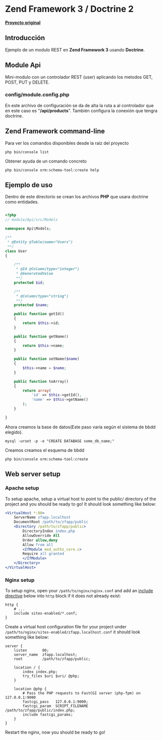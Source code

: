 # Zend Framework 3 / Doctrine 2

**[Proyecto original](https://github.com/zendframework/ZendSkeletonApplication)**

## Introducción

Ejemplo de un modulo REST en **Zend Framework 3** usando **Doctrine**.

## Module Api

Mini-modulo con un controlador REST (user) aplicando los metodos GET, POST, PUT y DELETE.

### config/module.config.php

En este archivo de configuración se da de alta la ruta a al controlador que en este caso es "**/api/products**".
También configura la conexión que tengra doctrine.

## Zend Framework command-line

Para ver los comandos disponibles desde la raíz del proyecto

````
php bin/console list
````

Obtener ayuda de un comando concreto
````
php bin/console orm:schema-tool:create help
````

## Ejemplo de uso



Dentro de este directorio se crean los archivos **PHP** que usara doctrine como entidades.

````php

<?php
// module/Api/src/Models

namespace Api\Models;

/**
 * @Entity @Table(name="Users")
 **/
class User
{

    /**
     * @Id @Column(type="integer")
     * @GeneratedValue
     **/
    protected $id;

    /**
     * @Column(type="string")
     **/
    protected $name;

    public function getId()
    {
        return $this->id;
    }

    public function getName()
    {
        return $this->name;
    }

    public function setName($name)
    {
        $this->name = $name;
    }

    public function toArray()
    {
        return array(
            'id' => $this->getId(),
            'name' => $this->getName()
        );
    }

}

````

Ahora creamos la base de datos(Este paso varía según el sistema de bbdd elegido).

````
mysql -uroot -p -e "CREATE DATABASE some_db_name;"
````

Creamos creamos el esquema de bbdd

````
php bin/console orm:schema-tool:create
````


## Web server setup

### Apache setup

To setup apache, setup a virtual host to point to the public/ directory of the
project and you should be ready to go! It should look something like below:

```apache
<VirtualHost *:80>
    ServerName zfapp.localhost
    DocumentRoot /path/to/zfapp/public
    <Directory /path/to/zfapp/public>
        DirectoryIndex index.php
        AllowOverride All
        Order allow,deny
        Allow from all
        <IfModule mod_authz_core.c>
        Require all granted
        </IfModule>
    </Directory>
</VirtualHost>
```

### Nginx setup

To setup nginx, open your `/path/to/nginx/nginx.conf` and add an
[include directive](http://nginx.org/en/docs/ngx_core_module.html#include) below
into `http` block if it does not already exist:

```nginx
http {
    # ...
    include sites-enabled/*.conf;
}
```


Create a virtual host configuration file for your project under `/path/to/nginx/sites-enabled/zfapp.localhost.conf`
it should look something like below:

```nginx
server {
    listen       80;
    server_name  zfapp.localhost;
    root         /path/to/zfapp/public;

    location / {
        index index.php;
        try_files $uri $uri/ @php;
    }

    location @php {
        # Pass the PHP requests to FastCGI server (php-fpm) on 127.0.0.1:9000
        fastcgi_pass   127.0.0.1:9000;
        fastcgi_param  SCRIPT_FILENAME /path/to/zfapp/public/index.php;
        include fastcgi_params;
    }
}
```

Restart the nginx, now you should be ready to go!
